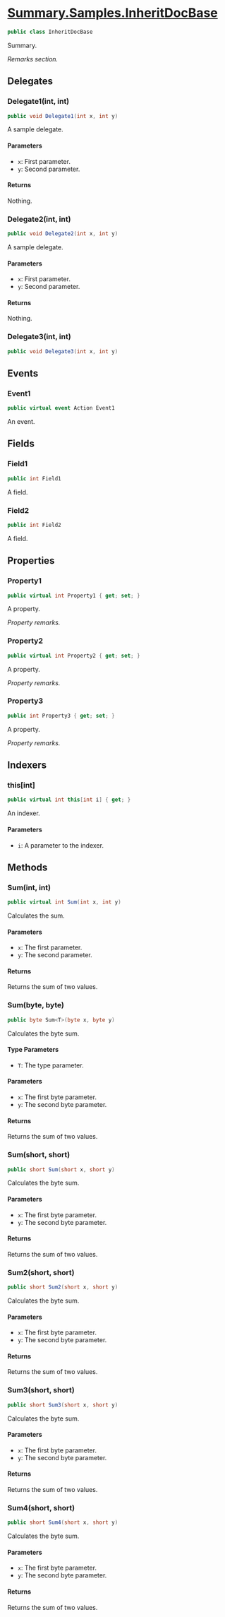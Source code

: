 # [Summary.Samples.InheritDocBase](../src/Core/Samples/InheritDocSample.cs#L8)
```cs
public class InheritDocBase
```

Summary.

_Remarks section._

## Delegates
### Delegate1(int, int)
```cs
public void Delegate1(int x, int y)
```

A sample delegate.

#### Parameters
- `x`: First parameter.
- `y`: Second parameter.

#### Returns
Nothing.

### Delegate2(int, int)
```cs
public void Delegate2(int x, int y)
```

A sample delegate.

#### Parameters
- `x`: First parameter.
- `y`: Second parameter.

#### Returns
Nothing.

### Delegate3(int, int)
```cs
public void Delegate3(int x, int y)
```

## Events
### Event1
```cs
public virtual event Action Event1
```

An event.

## Fields
### Field1
```cs
public int Field1
```

A field.

### Field2
```cs
public int Field2
```

A field.

## Properties
### Property1
```cs
public virtual int Property1 { get; set; }
```

A property.

_Property remarks._

### Property2
```cs
public virtual int Property2 { get; set; }
```

A property.

_Property remarks._

### Property3
```cs
public int Property3 { get; set; }
```

A property.

_Property remarks._

## Indexers
### this[int]
```cs
public virtual int this[int i] { get; }
```

An indexer.

#### Parameters
- `i`: A parameter to the indexer.

## Methods
### Sum(int, int)
```cs
public virtual int Sum(int x, int y)
```

Calculates the sum.

#### Parameters
- `x`: The first parameter.
- `y`: The second parameter.

#### Returns
Returns the sum of two values.

### Sum<T>(byte, byte)
```cs
public byte Sum<T>(byte x, byte y)
```

Calculates the byte sum.

#### Type Parameters
- `T`: The type parameter.

#### Parameters
- `x`: The first byte parameter.
- `y`: The second byte parameter.

#### Returns
Returns the sum of two values.

### Sum(short, short)
```cs
public short Sum(short x, short y)
```

Calculates the byte sum.

#### Parameters
- `x`: The first byte parameter.
- `y`: The second byte parameter.

#### Returns
Returns the sum of two values.

### Sum2(short, short)
```cs
public short Sum2(short x, short y)
```

Calculates the byte sum.

#### Parameters
- `x`: The first byte parameter.
- `y`: The second byte parameter.

#### Returns
Returns the sum of two values.

### Sum3(short, short)
```cs
public short Sum3(short x, short y)
```

Calculates the byte sum.

#### Parameters
- `x`: The first byte parameter.
- `y`: The second byte parameter.

#### Returns
Returns the sum of two values.

### Sum4(short, short)
```cs
public short Sum4(short x, short y)
```

Calculates the byte sum.

#### Parameters
- `x`: The first byte parameter.
- `y`: The second byte parameter.

#### Returns
Returns the sum of two values.

